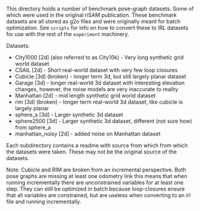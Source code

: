 This directory holds a number of benchmark pose-graph datasets. Some of which were used in the original riSAM publication. These benchmark datasets are all stored as g2o files and were originally meant for batch optimization. See `scripts` for info on how to convert these to IRL datasets for use with the rest of the `experiment` machinery.

Datasets:
* City1000 \[2d\] (also referred to as City10k) - Very long synthetic grid world dataset 
* CSAIL \[2d\] - Short real-world dataset with very few loop closures
* Cubicle \[3d\] (broken) - longer term 3d, but still largely planar dataset
* Garage \[3d\] - longer real-world 3d dataset with interesting elevation changes, however, the noise models are very inaccurate to reality
* Manhattan \[2d\] - mid length synthetic grid world dataset
* rim \[3d\] (broken) - longer term real-world 3d dataset, like cubicle is largely planar 
* sphere_a \[3d\] - Larger synthetic 3d dataset
* sphere2500 \[3d\] - Larger synthetic 3d dataset, different (not sure how) from sphere_a
* manhattan_noisy \[2d\] - added noise on Manhattan dataset

Each subdirectory contains a readme with source from which from which the datasets were taken. These may not be the original source of the datasets.

Note: Cubicle and RIM are broken from an incremental perspective. Both pose graphs are missing at least one odometry link this means that when running incrementally there are unconstrained variables for at least one step. They can still be optimized in batch because loop-closures ensure that all variables are constrained, but are useless when converting to an irl file and running incrementally.